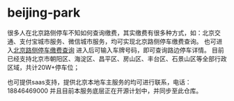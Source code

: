 # beijing-park
很多人在北京路侧停车不知如何查询缴费，其实缴费有很多种方式，如：北京交通、支付宝城市服务、微信城市服务，均可实现北京路侧停车缴费查询。
也可进入[北京路侧停车缴费查询](https://www.baogongcha.com)
进入后可输入车牌号码，即可查询路边停车详情。
目前已经支持北京市朝阳区、海淀区、昌平区、房山区、丰台区、石景山区等全部行政区域，共计20W+停车位；

也可提供saas支持，提供北京本地车主服务的均可进行联系，电话：18846469000
并且目前本服务底层正在开源计划中，并同步至此仓库。
